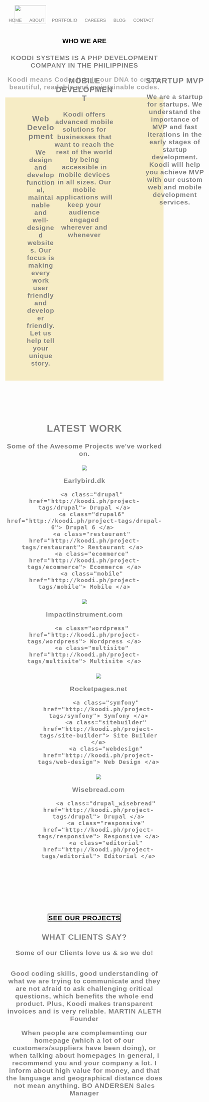 
<!DOCTYPE HTML PUBLIC "-//W3C//DTD XHTML 1.0 Transitional//EN"
"http://www.w3.org/TR/xhtml1?DTD/xhtml1-transitional.dtd">

<hmtl>

<head>

<meta charset="utf-8">
<title> Koodi Systems </title>

<!-- <link rel="stylesheet" type="text/css" href="style.css" /> -->
<style type="text/css">.logo{
   width:100px;
   height:60px;
   position: fixed;
   padding-left: 30px;
}


.header_link{
    text-align:right;
    padding-right: 20px;
    margin-top: 40px;
    

}

a.header{
	    margin: 10px;
        color: gray;
        text-decoration: none;
        font-family: sans-serif;
        display: inline;

       }

a.header:hover{
	color: orange;                
       }
a.header:visited {
    color: orange;
	   }


.whoweare {
    color: black;
    font-family: 'Raleway',sans-serif;
    text-align: center;
}
.content1 {
	color: gray;
    letter-spacing: 1px;
    font-family: 'Raleway',sans-serif;
    text-align: center;
}
.content2{
	color: #A9A9A9;
    letter-spacing: 1px;
    text-align: center;
}



#bgcolor{

	background-color: #f6ecc5;
	margin-bottom: 20px;
	padding: 20px;
}

.content_webdev {
	

    margin: 5%;
    width: 20%;
    margin-left: 10%;
}

.content_mobiledev {
	
    
	padding-left: 30%;
    margin: 5%;
    width: 20%;
    position: absolute;
    left: 0px;
    top: 195px;
    z-index: 1;
    margin-left: 10%;

}

.content_startup {
	
	

	padding-left: 60%;
    margin: 5%;
    width: 20%;
    position: absolute;
    left: 0px;
    top: 195px;
    z-index: 1;
    margin-left: 10%
}

.content_latestwork {
	padding-top: 70px;

}

   

.link_earlybird{
		
		padding: 4px;
		float: left;

}
.drupal{
	    border: 1px solid gray;
	    text-decoration: none;
	    color: gray;
	    font-size: 13px;
       }
.drupal6{
	    border: 1px solid gray;
	    text-decoration: none;
	    color: gray;
	    font-size: 13px;
       }
.restaurant{
	    border: 1px solid gray;
	    text-decoration: none;
	    color: gray;
	    font-size: 13px;
       }
.ecommerce{
	    border: 1px solid gray;
	    text-decoration: none;
	    color: gray;
	    font-size: 13px;
       }
.mobile{
	    border: 1px solid gray;
	    text-decoration: none;
	    color: gray;
	    font-size: 13px;
       }



.link_impactinstrument{
		
		padding: 4px;
		float: left;


}
.wordpress{
	    border: 1px solid gray;
	    text-decoration: none;
	    color: gray;
	    font-size: 13px;
       }
.multisite{
	    border: 1px solid gray;
	    text-decoration: none;
	    color: gray;
	    font-size: 13px;
       }


.link_rocketpages{
		
		padding: 4px;
		float: left;
		margin-left: 90px;

}
.symfony{
	    border: 1px solid gray;
	    text-decoration: none;
	    color: gray;
	    font-size: 13px;
       }
.sitebuilder{
	    border: 1px solid gray;
	    text-decoration: none;
	    color: gray;
	    font-size: 13px;
       }
.webdesign{
	    border: 1px solid gray;
	    text-decoration: none;
	    color: gray;
	    font-size: 13px;
       }


.link_wisebread{
		
		padding: 4px;
		float: left;
		margin-left: 90px;
		 margin-bottom: 150px; /* for .link_seeourprojects */

}
.drupal_wisebread{
	    border: 1px solid gray;
	    text-decoration: none;
	    color: gray;
	    font-size: 13px;
       }
.responsive{
	    border: 1px solid gray;
	    text-decoration: none;
	    color: gray;
	    font-size: 13px;
       }
.editorial{
	    border: 1px solid gray;
	    text-decoration: none;
	    color: gray;
	    font-size: 13px;

       }

 .link_seeourprojects {
 	
 	margin-top: 450px;
 	border: 2px solid black;
 	text-decoration: none;
 	color: black;

 }


 /* S L I D E */

  .slide {
    position: relative;
    overflow: hidden;
    width: 100%;
    height: 100%; 

}

#slide_whatclientssay {
	font-style: italic;
    position: absolute;
    left: -100%;
    width: 100%;
    height: 100%;
    background: #fff;
    -webkit-animation: slide 0.5s forwards;
    -webkit-animation-delay: 2s;
    animation: slide 0.5s forwards;
    animation-delay: 2s;
}

@-webkit-keyframes slide {
    100% { left: 0; }
}

@keyframes slide {
    100% { left: 0; }
}


#ourprocess_bg_color{
	background-color: orange;
	margin-top: 90px;
	color: white;
}

.content_strategy {
    width: 20%;
    position: relative;
    left: 30px;
    padding-top: 40px;
    padding-bottom: 40px;
    padding-left: 30px;

}

.content_design {
    width: 20%;
 	position: absolute;
    left: 30%;
    margin-top: -320px;

}

.content_development {

    width: 20%;
  position: absolute;
    left: 50%;
    margin-top: -320px;
}
.content_support {
	width: 20%;
  	position: absolute;
    left: 70%;
    margin-top: -320px;

}



#development_help {
	padding-top: 110px;
}

.link_discuss {
	text-decoration: none;
	background-color: orange;
	color: white;
	


}

.link_aboutus {
	background-color: #ECD078;
	color: white;
	text-decoration: none;

}

#footer{
	background-color: black;

}
#content_footer{
	
}
.termsofuse{
	color: gray;
	border-bottom: dotted;
	text-decoration: none;
}
.privacypolicy{
	color: gray;
	border-bottom: dotted;
	text-decoration: none;
}
.jobs{
	color: gray;
	border-bottom: dotted;
	text-decoration: none;
}</style>

</head>

<body>

<img src="img/logo.png"  class="logo" />

<div class="header_link">
	<a class="header" href="home.html"  > HOME </a>
	<a class="header" href="about.html" > ABOUT </a>
	<a class="header" href="portfolio.html" > PORTFOLIO </a>
	<a class="header" href="careers.html" > CAREERS </a>
	<a class="header" href="blog.html" > BLOG </a>
	<a class="header" href="contact.html" > CONTACT </a> <br /> <br />
</div>

<h2 class="whoweare"> WHO WE ARE <h2 /> 
<div class="content1">
<p class="content1">  KOODI SYSTEMS IS A PHP DEVELOPMENT COMPANY IN THE PHILIPPINES </p>
<p class="content2">Koodi means Code. It is in our DNA to create beautiful, readable and maintainable codes. </p>

<div id="bgcolor">
<div class="content_webdev">
<h3>Web Development</h3>
<p>We design and develop functional, maintainable and well-designed websites. Our focus is making every work user friendly and developer friendly. Let us help tell your unique story.</p>
</div>

<div class="content_mobiledev">
<h3> MOBILE DEVELOPMENT </h3>
<p> Koodi offers advanced mobile solutions for businesses that want to reach the rest of the world by being accessible in mobile devices in all sizes. Our mobile applications will keep your audience engaged wherever and whenever </p> 
</div>

<div class="content_startup">
<h3> STARTUP MVP </h3>
<p> We are a startup for startups. We understand the importance of MVP and fast iterations in the early stages of startup development. Koodi will help you achieve MVP with our custom web and mobile development services. </p>
</div>
</div>

<div class="content_latestwork">
<h2> LATEST WORK </h2>
<p> Some of the Awesome Projects we've worked on. </p>
</div>



<div class="link_earlybird">

<img src="img/mac_pc1.png" />
<p>  Earlybird.dk </p> 

		<a class="drupal" href="http://koodi.ph/project-tags/drupal"> Drupal </a>
		<a class="drupal6" href="http://koodi.ph/project-tags/drupal-6"> Drupal 6 </a> 
		<a class="restaurant" href="http://koodi.ph/project-tags/restaurant"> Restaurant </a> 
		<a class="ecommerce" href="http://koodi.ph/project-tags/ecommerce"> Ecommerce </a>
		<a class="mobile" href="http://koodi.ph/project-tags/mobile"> Mobile </a>
</div>



<div class="link_impactinstrument">
<img src="img/mac_pc2.png" />
<p>  ImpactInstrument.com </p>

		<a class="wordpress" href="http://koodi.ph/project-tags/wordpress"> Wordpress </a>
		<a class="multisite" href="http://koodi.ph/project-tags/multisite"> Multisite </a>
</div>



<div class="link_rocketpages">
<img src="img/mac_pc3.png" />
<p>  Rocketpages.net </p>

		<a class="symfony" href="http://koodi.ph/project-tags/symfony"> Symfony </a>
		<a class="sitebuilder" href="http://koodi.ph/project-tags/site-builder"> Site Builder </a>
		<a class="webdesign" href="http://koodi.ph/project-tags/web-design"> Web Design </a>
</div>

<div class="link_wisebread">
<img src="img/mac_pc4.png" />
<p>  Wisebread.com </p>


		<a class="drupal_wisebread" href="http://koodi.ph/project-tags/drupal"> Drupal </a>
		<a class="responsive" href="http://koodi.ph/project-tags/responsive"> Responsive </a>
		<a class="editorial" href="http://koodi.ph/project-tags/editorial"> Editorial </a>
 </div>

<a class="link_seeourprojects" href="http://koodi.ph/portfolio"> SEE OUR PROJECTS </a>

<h3> WHAT CLIENTS SAY? </h3>
<p> Some of our Clients love us & so we do! </p>

<div class="slide">
<p> Good coding skills, good understanding of what we are trying to communicate and they are not afraid to ask challenging critical questions, which benefits the whole end product. Plus, Koodi makes transparent invoices and is very reliable.
MARTIN ALETH
Founder </p>

<p id="slide_whatclientssay"> The fact that we quickly reached a 'Minimum Viable Product' that we could present to customer was crucial, and the flexibility and adaptability of the team and software development deliverables after the launch has been another key success factor.
MORTEN BREMILD
Founder </p>

<p> When people are complementing our homepage (which a lot of our customers/suppliers have been doing), or when talking about homepages in general, I recommend you and your company a lot. I inform about high value for money, and that the language and geographical distance does not mean anything.
BO ANDERSEN
Sales Manager </p>
</div>

<h3> OUR PROCESS </h3>

<div id="ourprocess_bg_color">
<div class="content_strategy">
<img src="img/img_strategy.png"/>
<p> Strategy
Understand your goals and problems, and define the purpose of what we make</p>
</div>

<div class="content_design">
<img src="img/img_design.png" />
<p> Design
Tightly integrate the message and goals to the visuals and user experience </p>
</div>

<div class="content_development">
<img src="img/img_development.png"/>
<p>
Development
Build the interface for the user and make everything readable and maintainable for the developers </p>
</div>

<div class="content_support">
<img src="img/img_support.png"/>
<p> Support
Assist and train people involved </p>
</div>
</div>

<div id="development_help">
<p> LOOKING FOR DEVELOPMENT HELP? </p>
<p> Contact us and get a free quote. </p>

<br />
<p> <a class="link_discuss" href="http://koodi.ph/contact-us">LETS DISCUSS YOUR NEEDS</a> 
 -OR- 
<a class="link_aboutus" href="http://koodi.ph/about"> LEARN MORE ABOUT US</a></p> <br />
</div>


<footer id="footer">

<p> Copyrights © 2013-2017 All Rights Reserved by Koodi Systems </p>

<div id="content_footer">
<a class="termsofuse" href="http://koodi.ph/terms-use"> Terms of Use </a>
<a class="privacypolicy" href="http://koodi.ph/privacy-policy"> Privacy Policy </a>
<a class="jobs" href="http://koodi.ph/careers"> Jobs@Koodi </a>
</div>
<p> hello [at] koodi.ph ·  +63 (45) 409-3304 </p>


</footer>
</body>

</hmtl>
